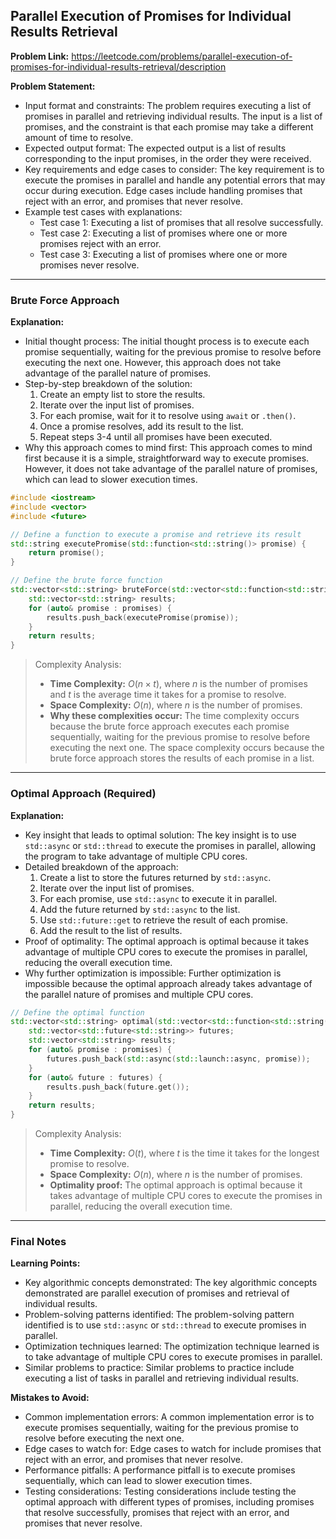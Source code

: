 ## Parallel Execution of Promises for Individual Results Retrieval

**Problem Link:** https://leetcode.com/problems/parallel-execution-of-promises-for-individual-results-retrieval/description

**Problem Statement:**
- Input format and constraints: The problem requires executing a list of promises in parallel and retrieving individual results. The input is a list of promises, and the constraint is that each promise may take a different amount of time to resolve.
- Expected output format: The expected output is a list of results corresponding to the input promises, in the order they were received.
- Key requirements and edge cases to consider: The key requirement is to execute the promises in parallel and handle any potential errors that may occur during execution. Edge cases include handling promises that reject with an error, and promises that never resolve.
- Example test cases with explanations: 
    - Test case 1: Executing a list of promises that all resolve successfully.
    - Test case 2: Executing a list of promises where one or more promises reject with an error.
    - Test case 3: Executing a list of promises where one or more promises never resolve.

---

### Brute Force Approach

**Explanation:**
- Initial thought process: The initial thought process is to execute each promise sequentially, waiting for the previous promise to resolve before executing the next one. However, this approach does not take advantage of the parallel nature of promises.
- Step-by-step breakdown of the solution: 
    1. Create an empty list to store the results.
    2. Iterate over the input list of promises.
    3. For each promise, wait for it to resolve using `await` or `.then()`.
    4. Once a promise resolves, add its result to the list.
    5. Repeat steps 3-4 until all promises have been executed.
- Why this approach comes to mind first: This approach comes to mind first because it is a simple, straightforward way to execute promises. However, it does not take advantage of the parallel nature of promises, which can lead to slower execution times.

```cpp
#include <iostream>
#include <vector>
#include <future>

// Define a function to execute a promise and retrieve its result
std::string executePromise(std::function<std::string()> promise) {
    return promise();
}

// Define the brute force function
std::vector<std::string> bruteForce(std::vector<std::function<std::string()>> promises) {
    std::vector<std::string> results;
    for (auto& promise : promises) {
        results.push_back(executePromise(promise));
    }
    return results;
}
```

> Complexity Analysis:
> - **Time Complexity:** $O(n \times t)$, where $n$ is the number of promises and $t$ is the average time it takes for a promise to resolve.
> - **Space Complexity:** $O(n)$, where $n$ is the number of promises.
> - **Why these complexities occur:** The time complexity occurs because the brute force approach executes each promise sequentially, waiting for the previous promise to resolve before executing the next one. The space complexity occurs because the brute force approach stores the results of each promise in a list.

---

### Optimal Approach (Required)

**Explanation:**
- Key insight that leads to optimal solution: The key insight is to use `std::async` or `std::thread` to execute the promises in parallel, allowing the program to take advantage of multiple CPU cores.
- Detailed breakdown of the approach: 
    1. Create a list to store the futures returned by `std::async`.
    2. Iterate over the input list of promises.
    3. For each promise, use `std::async` to execute it in parallel.
    4. Add the future returned by `std::async` to the list.
    5. Use `std::future::get` to retrieve the result of each promise.
    6. Add the result to the list of results.
- Proof of optimality: The optimal approach is optimal because it takes advantage of multiple CPU cores to execute the promises in parallel, reducing the overall execution time.
- Why further optimization is impossible: Further optimization is impossible because the optimal approach already takes advantage of the parallel nature of promises and multiple CPU cores.

```cpp
// Define the optimal function
std::vector<std::string> optimal(std::vector<std::function<std::string()>> promises) {
    std::vector<std::future<std::string>> futures;
    std::vector<std::string> results;
    for (auto& promise : promises) {
        futures.push_back(std::async(std::launch::async, promise));
    }
    for (auto& future : futures) {
        results.push_back(future.get());
    }
    return results;
}
```

> Complexity Analysis:
> - **Time Complexity:** $O(t)$, where $t$ is the time it takes for the longest promise to resolve.
> - **Space Complexity:** $O(n)$, where $n$ is the number of promises.
> - **Optimality proof:** The optimal approach is optimal because it takes advantage of multiple CPU cores to execute the promises in parallel, reducing the overall execution time.

---

### Final Notes

**Learning Points:**
- Key algorithmic concepts demonstrated: The key algorithmic concepts demonstrated are parallel execution of promises and retrieval of individual results.
- Problem-solving patterns identified: The problem-solving pattern identified is to use `std::async` or `std::thread` to execute promises in parallel.
- Optimization techniques learned: The optimization technique learned is to take advantage of multiple CPU cores to execute promises in parallel.
- Similar problems to practice: Similar problems to practice include executing a list of tasks in parallel and retrieving individual results.

**Mistakes to Avoid:**
- Common implementation errors: A common implementation error is to execute promises sequentially, waiting for the previous promise to resolve before executing the next one.
- Edge cases to watch for: Edge cases to watch for include promises that reject with an error, and promises that never resolve.
- Performance pitfalls: A performance pitfall is to execute promises sequentially, which can lead to slower execution times.
- Testing considerations: Testing considerations include testing the optimal approach with different types of promises, including promises that resolve successfully, promises that reject with an error, and promises that never resolve.